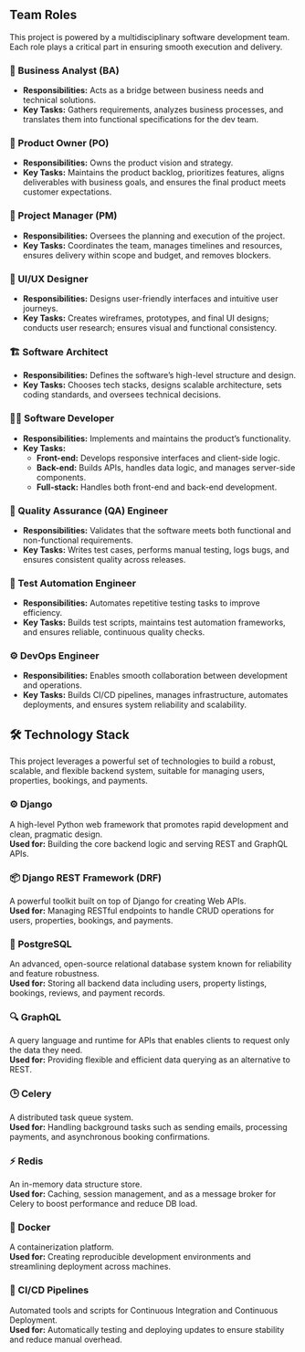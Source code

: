 ## Team Roles

This project is powered by a multidisciplinary software development team. Each role plays a critical part in ensuring smooth execution and delivery.

### 🧠 Business Analyst (BA)
- **Responsibilities:** Acts as a bridge between business needs and technical solutions.
- **Key Tasks:** Gathers requirements, analyzes business processes, and translates them into functional specifications for the dev team.

### 🧭 Product Owner (PO)
- **Responsibilities:** Owns the product vision and strategy.
- **Key Tasks:** Maintains the product backlog, prioritizes features, aligns deliverables with business goals, and ensures the final product meets customer expectations.

### 🧩 Project Manager (PM)
- **Responsibilities:** Oversees the planning and execution of the project.
- **Key Tasks:** Coordinates the team, manages timelines and resources, ensures delivery within scope and budget, and removes blockers.

### 🎨 UI/UX Designer
- **Responsibilities:** Designs user-friendly interfaces and intuitive user journeys.
- **Key Tasks:** Creates wireframes, prototypes, and final UI designs; conducts user research; ensures visual and functional consistency.

### 🏗️ Software Architect
- **Responsibilities:** Defines the software’s high-level structure and design.
- **Key Tasks:** Chooses tech stacks, designs scalable architecture, sets coding standards, and oversees technical decisions.

### 👨‍💻 Software Developer
- **Responsibilities:** Implements and maintains the product’s functionality.
- **Key Tasks:**
  - **Front-end:** Develops responsive interfaces and client-side logic.
  - **Back-end:** Builds APIs, handles data logic, and manages server-side components.
  - **Full-stack:** Handles both front-end and back-end development.

### 🧪 Quality Assurance (QA) Engineer
- **Responsibilities:** Validates that the software meets both functional and non-functional requirements.
- **Key Tasks:** Writes test cases, performs manual testing, logs bugs, and ensures consistent quality across releases.

### 🤖 Test Automation Engineer
- **Responsibilities:** Automates repetitive testing tasks to improve efficiency.
- **Key Tasks:** Builds test scripts, maintains test automation frameworks, and ensures reliable, continuous quality checks.

### ⚙️ DevOps Engineer
- **Responsibilities:** Enables smooth collaboration between development and operations.
- **Key Tasks:** Builds CI/CD pipelines, manages infrastructure, automates deployments, and ensures system reliability and scalability.

## 🛠️ Technology Stack

This project leverages a powerful set of technologies to build a robust, scalable, and flexible backend system, suitable for managing users, properties, bookings, and payments.

### ⚙️ Django
A high-level Python web framework that promotes rapid development and clean, pragmatic design.  
**Used for:** Building the core backend logic and serving REST and GraphQL APIs.

### 📦 Django REST Framework (DRF)
A powerful toolkit built on top of Django for creating Web APIs.  
**Used for:** Managing RESTful endpoints to handle CRUD operations for users, properties, bookings, and payments.

### 🐘 PostgreSQL
An advanced, open-source relational database system known for reliability and feature robustness.  
**Used for:** Storing all backend data including users, property listings, bookings, reviews, and payment records.

### 🔍 GraphQL
A query language and runtime for APIs that enables clients to request only the data they need.  
**Used for:** Providing flexible and efficient data querying as an alternative to REST.

### 🕒 Celery
A distributed task queue system.  
**Used for:** Handling background tasks such as sending emails, processing payments, and asynchronous booking confirmations.

### ⚡ Redis
An in-memory data structure store.  
**Used for:** Caching, session management, and as a message broker for Celery to boost performance and reduce DB load.

### 🐳 Docker
A containerization platform.  
**Used for:** Creating reproducible development environments and streamlining deployment across machines.

### 🔁 CI/CD Pipelines
Automated tools and scripts for Continuous Integration and Continuous Deployment.  
**Used for:** Automatically testing and deploying updates to ensure stability and reduce manual overhead.
